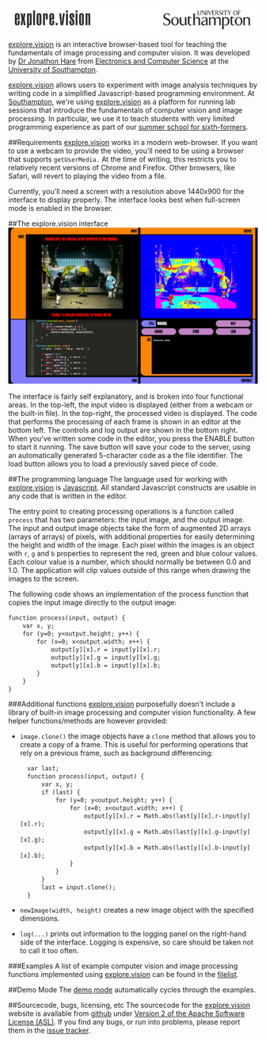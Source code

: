 ![explore.vision](assets/explore-vision.png)

[explore.vision](https://explore.vision) is an interactive browser-based tool for teaching the fundamentals of image processing and computer vision. It was developed by [Dr Jonathon Hare](http://users.ecs.soton.ac.uk/jsh2) from [Electronics and Computer Science](http://ecs.soton.ac.uk) at the [University of Southampton](http://www.soton.ac.uk). 

[explore.vision](https://explore.vision) allows users to experiment with image analysis techniques by writing code in a simplified Javascript-based programming environment. At [Southampton](http://www.soton.ac.uk), we're using [explore.vision](https://explore.vision) as a platform for running lab sessions that introduce the fundamentals of computer vision and image processing. In particular, we use it to teach students with very limited programming experience as part of our [summer school for sixth-formers](http://summerschool.ecs.soton.ac.uk).

##Requirements
[explore.vision](https://explore.vision) works in a modern web-browser. If you want to use a webcam to provide the video, you'll need to be using a browser that supports `getUserMedia.` At the time of writing, this restricts you to relatively recent versions of Chrome and Firefox. Other browsers, like Safari, will revert to playing the video from a file.

Currently, you'll need a screen with a resolution above 1440x900 for the interface to display properly. The interface looks best when full-screen mode is enabled in the browser.

##The explore.vision interface
![The explore.vision UI](assets/ui.png)

The interface is fairly self explanatory, and is broken into four functional areas. In the top-left, the input video is displayed (either from a webcam or the built-in file). In the top-right, the processed video is displayed. The code that performs the processing of each frame is shown in an editor at the bottom left. The controls and log output are shown in the bottom right. When you've written some code in the editor, you press the ENABLE button to start it running. The save button will save your code to the server, using an automatically generated 5-character code as a the file identifier. The load button allows you to load a previously saved piece of code. 

##The programming language
The language used for working with [explore.vision](https://explore.vision) is [Javascript](http://en.wikipedia.org/wiki/JavaScript). All standard Javascript constructs are usable in any code that is written in the editor. 

The entry point to creating processing operations is a function called `process` that has two parameters: the input image, and the output image. The input and output image objects take the form of augmented 2D arrays (arrays of arrays) of pixels, with additional properties for easily determining the height and width of the image. Each pixel within the images is an object with `r`, `g` and `b` properties to represent the red, green and blue colour values. Each colour value is a number, which should normally be between 0.0 and 1.0. The application will clip values outside of this range when drawing the images to the screen.

The following code shows an implementation of the process function that copies the input image directly to the output image:

	function process(input, output) {
	    var x, y;
	    for (y=0; y<output.height; y++) {
	        for (x=0; x<output.width; x++) {
	            output[y][x].r = input[y][x].r;
	            output[y][x].g = input[y][x].g;
	            output[y][x].b = input[y][x].b;
	        }
	    }
	}

###Additional functions
[explore.vision](https://explore.vision) purposefully doesn't include a library of built-in image processing and computer vision functionality. A few helper functions/methods are however provided:

* `image.clone()` the image objects have a `clone` method that allows you to create a copy of a frame. This is useful for performing operations that rely on a previous frame, such as background differencing:

		var last;
		function process(input, output) {
		    var x, y;
		    if (last) {
		        for (y=0; y<output.height; y++) {
		            for (x=0; x<output.width; x++) {
		                output[y][x].r = Math.abs(last[y][x].r-input[y][x].r);
		                output[y][x].g = Math.abs(last[y][x].g-input[y][x].g);
		                output[y][x].b = Math.abs(last[y][x].b-input[y][x].b);
		            }
		        }
		    }
		    last = input.clone();
		}

* `newImage(width, height)` creates a new image object with the specified dimensions.
* `log(...)` prints out information to the logging panel on the right-hand side of the interface. Logging is expensive, so care should be taken not to call it too often.

###Examples
A list of example computer vision and image processing functions implemented using [explore.vision](https://explore.vision) can be found in the [filelist](https://explore.vision/filelist).

##Demo Mode
The [demo mode](https://explore.vision/demo) automatically cycles through the examples.

##Sourcecode, bugs, licensing, etc
The sourcecode for the [explore.vision](https://explore.vision) website is available from [github](http://github.com/jonhare/explore.vision) under [Version 2 of the Apache Software License (ASL)](https://github.com/jonhare/explore.vision/blob/master/LICENSE). If you find any bugs, or run into problems, please report them in the [issue tracker](https://github.com/jonhare/explore.vision/issues).
